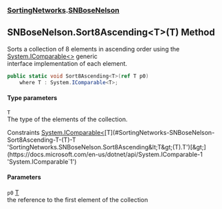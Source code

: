 ### [SortingNetworks](./SortingNetworks.md 'SortingNetworks').[SNBoseNelson](./SortingNetworks-SNBoseNelson.md 'SortingNetworks.SNBoseNelson')
## SNBoseNelson.Sort8Ascending&lt;T&gt;(T) Method
Sorts a collection of 8 elements in ascending order using the [System.IComparable&lt;&gt;](https://docs.microsoft.com/en-us/dotnet/api/System.IComparable-1 'System.IComparable`1') generic  
interface implementation of each element.  
```csharp
public static void Sort8Ascending<T>(ref T p0)
    where T : System.IComparable<T>;
```
#### Type parameters
<a name='SortingNetworks-SNBoseNelson-Sort8Ascending-T-(T)-T'></a>
`T`  
The type of the elements of the collection.  

Constraints [System.IComparable&lt;](https://docs.microsoft.com/en-us/dotnet/api/System.IComparable-1 'System.IComparable`1')[T](#SortingNetworks-SNBoseNelson-Sort8Ascending-T-(T)-T 'SortingNetworks.SNBoseNelson.Sort8Ascending&lt;T&gt;(T).T')[&gt;](https://docs.microsoft.com/en-us/dotnet/api/System.IComparable-1 'System.IComparable`1')  
  
#### Parameters
<a name='SortingNetworks-SNBoseNelson-Sort8Ascending-T-(T)-p0'></a>
`p0` [T](#SortingNetworks-SNBoseNelson-Sort8Ascending-T-(T)-T 'SortingNetworks.SNBoseNelson.Sort8Ascending&lt;T&gt;(T).T')  
the reference to the first element of the collection  
  
